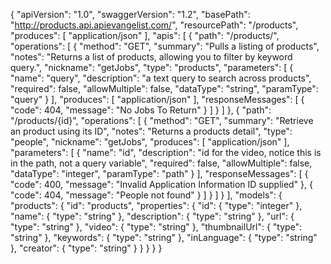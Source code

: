 {
    "apiVersion": "1.0",
    "swaggerVersion": "1.2",
    "basePath": "http://products.api.apievangelist.com/",
    "resourcePath": "/products",
    "produces": [
        "application/json"
    ],
    "apis": [
        {
            "path": "/products/",
            "operations": [
                {
                    "method": "GET",
                    "summary": "Pulls a listing of products",
                    "notes": "Returns a list of products, allowing you to filter by keyword query.",
                    "nickname": "getJobs",
                    "type": "products",
                    "parameters": [
                        {
                            "name": "query",
                            "description": "a text query to search across products",
                            "required": false,
                            "allowMultiple": false,
                            "dataType": "string",
                            "paramType": "query"
                        }
                    ],
                    "produces": [
                        "application/json"
                    ],
                    "responseMessages": [
                        {
                            "code": 404,
                            "message": "No Jobs To Return"
                        }
                    ]
                }
            ]
        },
        {
            "path": "/products/{id}",
            "operations": [
                {
                    "method": "GET",
                    "summary": "Retrieve an product using its ID",
                    "notes": "Returns a products detail",
                    "type": "people",
                    "nickname": "getJobs",
                    "produces": [
                        "application/json"
                    ],
                    "parameters": [
                        {
                            "name": "id",
                            "description": "id for the video, notice this is in the path, not a query variable",
                            "required": false,
                            "allowMultiple": false,
                            "dataType": "integer",
                            "paramType": "path"
                        }
                    ],
                    "responseMessages": [
                        {
                            "code": 400,
                            "message": "Invalid Application Information ID supplied"
                        },
                        {
                            "code": 404,
                            "message": "People not found"
                        }
                    ]
                }
            ]
        }
    ],
    "models": {
        "products": {
            "id": "products",
            "properties": {
                "id": {
                    "type": "integer"
                },
                "name": {
                    "type": "string"
                },
                "description": {
                    "type": "string"
                },
                "url": {
                    "type": "string"
                },
                "video": {
                    "type": "string"
                },
                "thumbnailUrl": {
                    "type": "string"
                },
                "keywords": {
                    "type": "string"
                },
                "inLanguage": {
                    "type": "string"
                },
                "creator": {
                    "type": "string"
                }
            }
        }
    }
}
